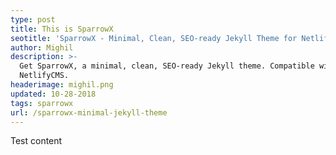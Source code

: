 ```yaml
---
type: post
title: This is SparrowX
seotitle: 'SparrowX - Minimal, Clean, SEO-ready Jekyll Theme for NetlifyCMS'
author: Mighil
description: >-
  Get SparrowX, a minimal, clean, SEO-ready Jekyll theme. Compatible with
  NetlifyCMS.
headerimage: mighil.png
updated: 10-28-2018
tags: sparrowx
url: /sparrowx-minimal-jekyll-theme
---
```

Test content
